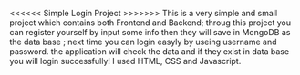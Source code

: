 <<<<<< Simple Login Project >>>>>>>
This is a very simple and small project which contains both Frontend and Backend;
throug this project you can register yourself by input some info then
they will save in MongoDB as the data base ;
next time you can login easyly by useing username and password.
the application will check the data and if they exist in data base you will 
login successfully!
I used HTML, CSS and Javascript.
